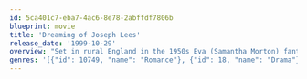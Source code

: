 ```yaml
---
id: 5ca401c7-eba7-4ac6-8e78-2abffdf7806b
blueprint: movie
title: 'Dreaming of Joseph Lees'
release_date: '1999-10-29'
overview: "Set in rural England in the 1950s Eva (Samantha Morton) fantasises about her handsome, worldly cousin Joseph Lees (Rupert Graves), with whom she fell in love as a girl. However, stuck in a closed community she becomes the object of someone else's fantasy, Harry (Lee Ross). When Harry learns that Eva is planning to leave the village in order to live with and look after the injured Lees, he devises a gruesome scheme in order to force her to stay and look after him."
genres: '[{"id": 10749, "name": "Romance"}, {"id": 18, "name": "Drama"}]'
---
```

